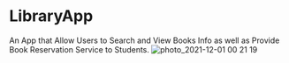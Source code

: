 # LibraryApp
An App that Allow Users to Search and View Books Info as well as Provide Book Reservation Service to Students.
![photo_2021-12-01 00 21 19](https://user-images.githubusercontent.com/46517400/144088290-a6dec8a3-9b73-4e3f-b0ef-66d7b69fe4aa.jpeg)


